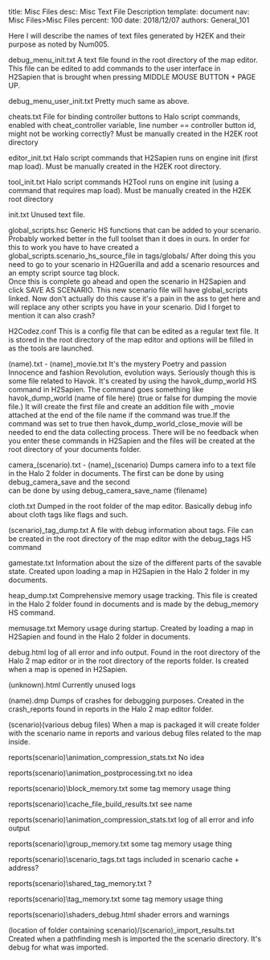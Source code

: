 title:      Misc Files
desc:       Misc Text File Description
template:   document
nav:        Misc Files>Misc Files
percent:    100
date:       2018/12/07
authors:    General_101

Here I will describe the names of text files generated by H2EK and their purpose as noted by Num005.
 
debug_menu_init.txt
    A text file found in the root directory of the map editor. This file can be edited to add commands to the user interface in          
    H2Sapien that is brought when pressing MIDDLE MOUSE BUTTON + PAGE UP.
 
debug_menu_user_init.txt
    Pretty much same as above.
 
cheats.txt
    File for binding controller buttons to Halo script commands, enabled with cheat_controller variable, line number == controller
    button id, might not be working correctly? Must be manually created in the H2EK root directory
 
editor_init.txt
    Halo script commands that H2Sapien runs on engine init (first map load). Must be manually created in the H2EK root directory.
 
tool_init.txt
    Halo script commands H2Tool runs on engine init (using a command that requires map load). Must be manually created in the H2EK root
    directory
 
init.txt
    Unused text file.
 
global_scripts.hsc
    Generic HS functions that can be added to your scenario. Probably worked better in the full toolset than it does in ours. In order
    for this to work you have to have created a global_scripts.scenario_hs_source_file in
    tags/globals/
    After doing this you need to go to your scenario in H2Guerilla and add a scenario resources and an empty script source tag block.    
    Once this is complete go ahead and open the scenario in H2Sapien and click SAVE AS SCENARIO. This new scenario file will have
    global_scripts linked. Now don't actually do this cause it's a pain in the ass to get here and will replace any other scripts you
    have in your scenario. Did I forget to mention it can also crash?
 
H2Codez.conf
    This is a config file that can be edited as a regular text file. It is stored in the root directory of the map editor and options
    will be filled in as the tools are launched.
 
(name).txt - (name)_movie.txt
    It's the mystery Poetry and passion Innocence and fashion Revolution, evolution ways. Seriously though this is some file related to
    Havok. It's created by using the havok_dump_world HS command in H2Sapien. The command goes something like havok_dump_world (name of
    file here) (true or false for dumping the movie file.) It will create the first file and create an addition file with _movie
    attached at the end of the file name if the command was true.If the command was set to true then havok_dump_world_close_movie will
    be needed to end the data collecting process. There will be no feedback when you enter these commands in H2Sapien and the files
    will be created at the root directory of your documents folder.
 
camera_(scenario).txt - (name)_(scenario)
    Dumps camera info to a text file in the Halo 2 folder in documents. The first can be done by using debug_camera_save and the second      
    can be done by using debug_camera_save_name (filename)
 
cloth.txt
    Dumped in the root folder of the map editor. Basically debug info about cloth tags like flags and such.
 
(scenario)_tag_dump.txt
    A file with debug information about tags. File can be created in the root directory of the map editor with the debug_tags HS
   command
 
gamestate.txt
    Information about the size of the different parts of the savable state. Created upon loading a map in H2Sapien in the Halo 2 folder
    in my documents.
 
heap_dump.txt
    Comprehensive memory usage tracking. This file is created in the Halo 2 folder found in documents and is made by the debug_memory
    HS command.
 
memusage.txt
    Memory usage during startup. Created by loading a map in H2Sapien and found in the Halo 2 folder in documents.
 
debug.html
    log of all error and info output. Found in the root directory of the Halo 2 map editor or in the root directory of the reports
    folder. Is created when a map is opened in H2Sapien.
 
(unknown).html
    Currently unused logs
 
(name).dmp
    Dumps of crashes for debugging purposes. Created in the crash_reports found in reports in the Halo 2 map editor folder.
 
(scenario)\(various debug files)
    When a map is packaged it will create folder with the scenario name in reports and various debug files related to the map inside.
 
reports\(scenario)\animation_compression_stats.txt
    No idea
 
reports\(scenario)\animation_postprocessing.txt
    no idea
 
reports\(scenario)\block_memory.txt
    some tag memory usage thing
 
reports\(scenario)\cache_file_build_results.txt
    see name
 
reports\(scenario)\animation_compression_stats.txt
    log of all error and info output
 
reports\(scenario)\group_memory.txt
    some tag memory usage thing
 
reports\(scenario)\scenario_tags.txt
    tags included in scenario cache + address?
 
reports\(scenario)\shared_tag_memory.txt
    ?
 
reports\(scenario)\tag_memory.txt
    some tag memory usage thing
 
reports\(scenario)\shaders_debug.html
    shader errors and warnings
   
(location of folder containing scenario)/(scenario)_import_results.txt
    Created when a pathfinding mesh is imported the the scenario directory. It's debug for what was imported.

